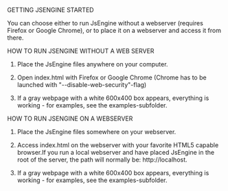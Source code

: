 GETTING JSENGINE STARTED

You can choose either to run JsEngine without a webserver (requires Firefox or Google Chrome), or to place it on a webserver and access it from there.


HOW TO RUN JSENGINE WITHOUT A WEB SERVER

1. Place the JsEngine files anywhere on your computer.

2. Open index.html with Firefox or Google Chrome (Chrome has to be launched with "--disable-web-security"-flag)

3. If a gray webpage with a white 600x400 box appears, everything is working - for examples, see the examples-subfolder.


HOW TO RUN JSENGINE ON A WEBSERVER

1. Place the JsEngine files somewhere on your webserver.

2. Access index.html on the webserver with your favorite HTML5 capable browser.If you run a local webserver and have placed JsEngine in the root of the server, the path will normally be: http://localhost.

3. If a gray webpage with a white 600x400 box appears, everything is working - for examples, see the examples-subfolder.
